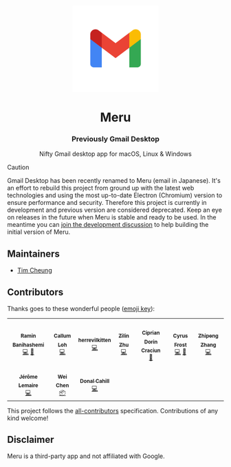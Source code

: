 <div align="center">
	<img src="media/icon.svg" width="200" height="200">
	<h1>Meru</h1>
  <h3>Previously Gmail Desktop</h3>
	<p>
		Nifty Gmail desktop app for macOS, Linux & Windows
	</p>
</div>

> [!CAUTION]
> Gmail Desktop has been recently renamed to Meru (email in Japanese). It's an effort to rebuild this project from ground up with the latest web technologies and using the most up-to-date Electron (Chromium) version to ensure performance and security. Therefore this project is currently in development and previous version are considered deprecated. Keep an eye on releases in the future when Meru is stable and ready to be used. In the meantime you can [join the development discussion](https://github.com/timche/meru/discussions/412) to help building the initial version of Meru.

## Maintainers

- [Tim Cheung](https://github.com/timche)

## Contributors

Thanks goes to these wonderful people ([emoji key](https://allcontributors.org/docs/en/emoji-key)):

<!-- ALL-CONTRIBUTORS-LIST:START - Do not remove or modify this section -->
<!-- prettier-ignore-start -->
<!-- markdownlint-disable -->
<table>
  <tr>
    <td align="center"><a href="http://www.ramin.it"><img src="https://avatars1.githubusercontent.com/u/672932?v=4?s=100" width="100px;" alt=""/><br /><sub><b>Ramin Banihashemi</b></sub></a><br /><a href="https://github.com/timche/meru/commits?author=bsramin" title="Code">💻</a> <a href="#ideas-bsramin" title="Ideas, Planning, & Feedback">🤔</a></td>
    <td align="center"><a href="https://github.com/cdloh"><img src="https://avatars3.githubusercontent.com/u/883577?v=4?s=100" width="100px;" alt=""/><br /><sub><b>Callum Loh</b></sub></a><br /><a href="https://github.com/timche/meru/commits?author=cdloh" title="Code">💻</a></td>
    <td align="center"><a href="https://github.com/herrevilkitten"><img src="https://avatars0.githubusercontent.com/u/4753104?v=4?s=100" width="100px;" alt=""/><br /><sub><b>herrevilkitten</b></sub></a><br /><a href="https://github.com/timche/meru/commits?author=herrevilkitten" title="Code">💻</a></td>
    <td align="center"><a href="https://zhuzilin.github.io/"><img src="https://avatars0.githubusercontent.com/u/10428324?v=4?s=100" width="100px;" alt=""/><br /><sub><b>Zilin Zhu</b></sub></a><br /><a href="https://github.com/timche/meru/commits?author=zhuzilin" title="Code">💻</a></td>
    <td align="center"><a href="https://volution.ro/ciprian"><img src="https://avatars0.githubusercontent.com/u/29785?v=4?s=100" width="100px;" alt=""/><br /><sub><b>Ciprian Dorin Craciun</b></sub></a><br /><a href="#ideas-cipriancraciun" title="Ideas, Planning, & Feedback">🤔</a></td>
    <td align="center"><a href="https://github.com/cyfrost"><img src="https://avatars3.githubusercontent.com/u/12471103?v=4?s=100" width="100px;" alt=""/><br /><sub><b>Cyrus Frost</b></sub></a><br /><a href="https://github.com/timche/meru/commits?author=cyfrost" title="Code">💻</a> <a href="#maintenance-cyfrost" title="Maintenance">🚧</a></td>
    <td align="center"><a href="https://www.zzpxyx.com"><img src="https://avatars3.githubusercontent.com/u/2282083?v=4?s=100" width="100px;" alt=""/><br /><sub><b>Zhipeng Zhang</b></sub></a><br /><a href="https://github.com/timche/meru/commits?author=zzpxyx" title="Code">💻</a></td>
  </tr>
  <tr>
    <td align="center"><a href="https://github.com/hell0-Wor1d"><img src="https://avatars2.githubusercontent.com/u/24373583?v=4?s=100" width="100px;" alt=""/><br /><sub><b>Jérôme Lemaire</b></sub></a><br /><a href="https://github.com/timche/meru/commits?author=hell0-Wor1d" title="Code">💻</a></td>
    <td align="center"><a href="https://github.com/weichenw"><img src="https://avatars0.githubusercontent.com/u/9876456?v=4?s=100" width="100px;" alt=""/><br /><sub><b>Wei Chen</b></sub></a><br /><a href="#platform-weichenw" title="Packaging/porting to new platform">📦</a></td>
    <td align="center"><a href="https://github.com/DinCahill"><img src="https://avatars.githubusercontent.com/u/510163?v=4?s=100" width="100px;" alt=""/><br /><sub><b>Donal Cahill</b></sub></a><br /><a href="https://github.com/timche/meru/commits?author=DinCahill" title="Code">💻</a></td>
  </tr>
</table>

<!-- markdownlint-restore -->
<!-- prettier-ignore-end -->

<!-- ALL-CONTRIBUTORS-LIST:END -->

This project follows the [all-contributors](https://github.com/all-contributors/all-contributors) specification. Contributions of any kind welcome!

## Disclaimer

Meru is a third-party app and not affiliated with Google.
